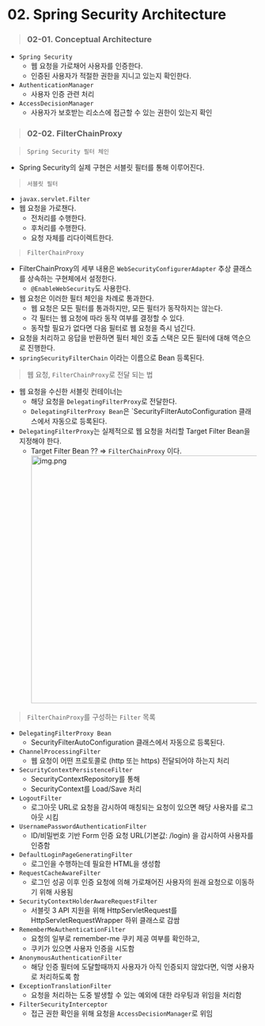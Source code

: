 # 02. Spring Security Architecture

> ### 02-01. Conceptual Architecture

- `Spring Security`
  - 웹 요청을 가로채어 사용자를 인증한다.
  - 인증된 사용자가 적절한 권한을 지니고 있는지 확인한다.
- `AuthenticationManager`
  - 사용자 인증 관련 처리
- `AccessDecisionManager`
  - 사용자가 보호받는 리소스에 접근할 수 있는 권한이 있는지 확인

> ### 02-02. FilterChainProxy

> `Spring Security 필터 체인`
  - Spring Security의 실제 구현은 서블릿 필터를 통해 이루어진다.


>`서블릿 필터`
  - `javax.servlet.Filter`
  - 웹 요청을 가로챈다.
    - 전처리를 수행한다.
    - 후처리를 수행한다.
    - 요청 자체를 리다이렉트한다.


> `FilterChainProxy`
  - FilterChainProxy의 세부 내용은 `WebSecurityConfigurerAdapter` 추상 클래스를 상속하는 구현체에서 설정한다.
    - `@EnableWebSecurity`도 사용한다.
  - 웹 요청은 이러한 필터 체인을 차례로 통과한다.
    - 웹 요청은 모든 필터를 통과하지만, 모든 필터가 동작하지는 않는다.
    - 각 필터는 웹 요청에 따라 동작 여부를 결정할 수 있다.
    - 동작할 필요가 없다면 다음 필터로 웹 요청을 즉시 넘긴다.
  - 요청을 처리하고 응답을 반환하면 필터 체인 호출 스택은 모든 필터에 대해 역순으로 진행한다.
  - `springSecurityFilterChain` 이라는 이름으로 Bean 등록된다.


> 웹 요청,  `FilterChainProxy`로 전달 되는 법
  - 웹 요청을 수신한 서블릿 컨테이너는
    - 해당 요청을 `DelegatingFilterProxy`로 전달한다.
    - `DelegatingFilterProxy Bean`은 `SecurityFilterAutoConfiguration 클래스에서 자동으로 등록된다.
  - `DelegatingFilterProxy`는 실제적으로 웹 요청을 처리할 Target Filter Bean을 지정해야 한다.
    - Target Filter Bean ?? => `FilterChainProxy` 이다.
      <img alt="img.png" height="500" src="img.png" width="700"/>


>`FilterChainProxy`를 구성하는 `Filter` 목록
  - `DelegatingFilterProxy Bean`
    - SecurityFilterAutoConfiguration 클래스에서 자동으로 등록된다.
  - `ChannelProcessingFilter`
    - 웹 요청이 어떤 프로토콜로 (http 또는 https) 전달되어야 하는지 처리
  - `SecurityContextPersistenceFilter`
    - SecurityContextRepository를 통해
    - SecurityContext를 Load/Save 처리
  - `LogoutFilter`
    - 로그아웃 URL로 요청을 감시하여 매칭되는 요청이 있으면 해당 사용자를 로그아웃 시킴
  - `UsernamePasswordAuthenticationFilter`
    - ID/비밀번호 기반 Form 인증 요청 URL(기본값: /login) 을 감시하여 사용자를 인증함
  - `DefaultLoginPageGeneratingFilter`
    - 로그인을 수행하는데 필요한 HTML을 생성함
  - `RequestCacheAwareFilter`
    - 로그인 성공 이후 인증 요청에 의해 가로채어진 사용자의 원래 요청으로 이동하기 위해 사용됨
  - `SecurityContextHolderAwareRequestFilter`
    - 서블릿 3 API 지원을 위해 HttpServletRequest를 HttpServletRequestWrapper 하위 클래스로 감쌈
  - `RememberMeAuthenticationFilter`
    - 요청의 일부로 remember-me 쿠키 제공 여부를 확인하고,
    - 쿠키가 있으면 사용자 인증을 시도함
  - `AnonymousAuthenticationFilter`
    - 해당  인증 필터에 도달할때까지 사용자가 아직 인증되지 않았다면, 익명 사용자로 처리하도록 함
  - `ExceptionTranslationFilter`
    - 요청을 처리하는 도중 발생할 수 있는 예외에 대한 라우팅과 위임을 처리함
  - `FilterSecurityInterceptor`
    -   접근 권한 확인을 위해 요청을 `AccessDecisionManager`로 위임


